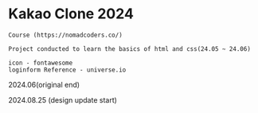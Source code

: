 # Kakao Clone 2024

    Course (https://nomadcoders.co/)

    Project conducted to learn the basics of html and css(24.05 ~ 24.06)

    icon - fontawesome
    loginform Reference - universe.io

2024.06(original end)

2024.08.25 (design update start)
